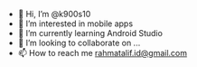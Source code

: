 - 👋 Hi, I’m @k900s10
- 👀 I’m interested in mobile apps
- 🌱 I’m currently learning Android Studio
- 💞️ I’m looking to collaborate on ...
- 📫 How to reach me rahmatalif.id@gmail.com

<!---
k900s10/k900s10 is a ✨ special ✨ repository because its `README.md` (this file) appears on your GitHub profile.
You can click the Preview link to take a look at your changes.
--->
